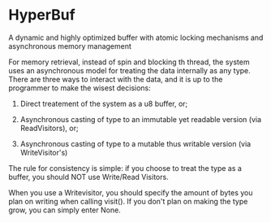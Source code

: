 # HyperBuf
A dynamic and highly optimized buffer with atomic locking mechanisms and asynchronous memory management

For memory retrieval, instead of spin and blocking th thread, the system uses an asynchronous model for treating the data internally as any type. There are three ways to interact with the data, and it is up to the programmer to make the wisest decisions:

1. Direct treatement of the system as a u8 buffer, or;

2. Asynchronous casting of type to an immutable yet readable version (via ReadVisitors), or;

3. Asynchronous casting of type to a mutable thus writable version (via WriteVisitor's)

The rule for consistency is simple: if you choose to treat the type as a buffer, you should NOT use Write/Read Visitors. 

When you use a Writevisitor, you should specify the amount of bytes you plan on writing when calling visit(). If you don't plan on making the type grow, you can simply enter None.
